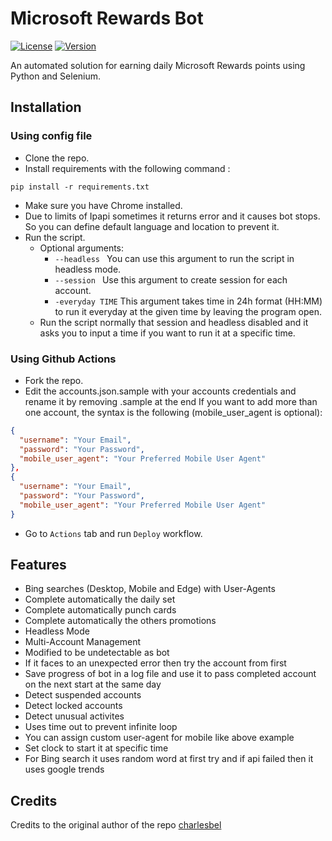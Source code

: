 # Microsoft Rewards Bot
[![License](https://img.shields.io/badge/license-MIT-green.svg?style=flat)](LICENSE)
[![Version](https://img.shields.io/badge/version-v0.1-blue.svg?style=flat)](#)

An automated solution for earning daily Microsoft Rewards points using Python and Selenium.

## Installation

### Using config file
* Clone the repo.
* Install requirements with the following command :
 ```
 pip install -r requirements.txt
 ```
* Make sure you have Chrome installed.
* Due to limits of Ipapi sometimes it returns error and it causes bot stops. So you can define default language and location to prevent it.
* Run the script.
	* Optional arguments:
		*  `--headless ` You can use this argument to run the script in headless mode.
		*  `--session ` Use this argument to create session for each account.
		*  `-everyday TIME` This argument takes time in 24h format (HH:MM) to run it everyday at the given time by leaving the program open.
	* Run the script normally that session and headless disabled and it asks you to input a time if you want to run it at a specific time.

### Using Github Actions
* Fork the repo.
* Edit the accounts.json.sample with your accounts credentials and rename it by removing .sample at the end
If you want to add more than one account, the syntax is the following (mobile_user_agent is optional):
```json
{
  "username": "Your Email",
  "password": "Your Password",
  "mobile_user_agent": "Your Preferred Mobile User Agent"
},
{
  "username": "Your Email",
  "password": "Your Password",
  "mobile_user_agent": "Your Preferred Mobile User Agent"
}
```
* Go to `Actions` tab and run `Deploy` workflow.
 
## Features
* Bing searches (Desktop, Mobile and Edge) with User-Agents
* Complete automatically the daily set
* Complete automatically punch cards
* Complete automatically the others promotions
* Headless Mode
* Multi-Account Management
* Modified to be undetectable as bot
* If it faces to an unexpected error then try the account from first
* Save progress of bot in a log file and use it to pass completed account on the next start at the same day
* Detect suspended accounts
* Detect locked accounts
* Detect unusual activites
* Uses time out to prevent infinite loop
* You can assign custom user-agent for mobile like above example
* Set clock to start it at specific time
* For Bing search it uses random word at first try and if api failed then it uses google trends

## Credits
Credits to the original author of the repo [charlesbel](https://github.com/charlesbel)
